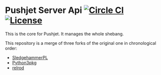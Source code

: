 Pushjet Server Api [![Circle CI](https://circleci.com/gh/metaa/Pushjet-Server-Api/tree/master.svg?style=svg)](https://circleci.com/gh/metta/Pushjet-Server-Api/tree/master) [![License](http://img.shields.io/badge/license-BSD-blue.svg?style=flat)](/LICENSE)
===============================================================================================================================================================================================================================================================
This is the core for Pushjet. It manages the whole shebang. 

This repository is a merge of three forks of the original one in chronological order:
* [SledgehammerPL](https://github.com/SledgehammerPL/Pushjet-Server-Api)
* [Python3pkg](https://github.com/Python3pkg/Pushjet-Server-Api)
* [relrod](https://github.com/relrod/Pushjet-Server-Api)
